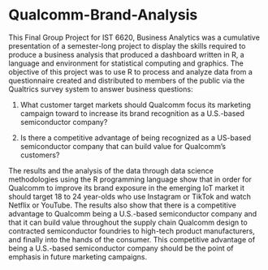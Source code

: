 # Qualcomm-Brand-Analysis
This Final Group Project for IST 6620, Business Analytics was a cumulative presentation of a semester-long project to display the skills required to produce a business analysis that produced a dashboard written in R, a language and environment for statistical computing and graphics. The objective of this project was to use R to process and analyze data from a questionnaire created and distributed to members of the public via the Qualtrics survey system to answer business questions: 

1) What customer target markets should Qualcomm focus its marketing campaign toward to increase its brand recognition as a U.S.-based semiconductor company?

2) Is there a competitive advantage of being recognized as a US-based semiconductor company that can build value for Qualcomm’s customers?

The results and the analysis of the data through data science methodologies using the R programming language show that in order for Qualcomm to improve its brand exposure in the emerging IoT market it should target 18 to 24 year-olds who use Instagram or TikTok and watch Netflix or YouTube. The results also show that there is a competitive advantage to Qualcomm being a U.S.-based semiconductor company and that it can build value throughout the supply chain Qualcomm design to contracted semiconductor foundries to high-tech product manufacturers, and finally into the hands of the consumer. This competitive advantage of being a U.S.-based semiconductor company should be the point of emphasis in future marketing campaigns.
